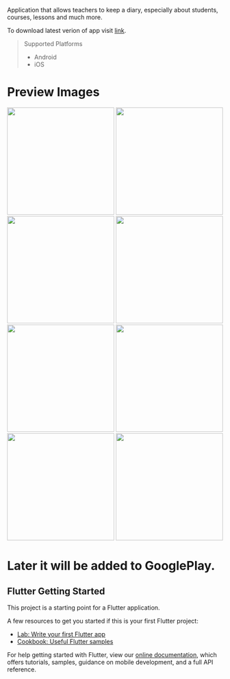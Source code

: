 Application that allows teachers to keep a diary, especially about students, courses, lessons and much more.

To download latest verion of app visit [link](https://yadi.sk/d/qoJ1UFTCNotngQ).

> Supported Platforms
> * Android
> * iOS

# Preview Images
<img src="https://user-images.githubusercontent.com/32712725/54049918-fb8f3880-41ee-11e9-878e-25d04cf6b46e.jpg" width="250px" />
<img src="https://user-images.githubusercontent.com/32712725/54049919-fc27cf00-41ee-11e9-91ec-fe783307cfd3.jpg" width="250px" />
<img src="https://user-images.githubusercontent.com/32712725/54049921-fc27cf00-41ee-11e9-92ee-121bb63645a2.jpg" width="250px" />
<img src="https://user-images.githubusercontent.com/32712725/54049923-fc27cf00-41ee-11e9-9caa-5840efb1e0d5.jpg" width="250px" />
<img src="https://user-images.githubusercontent.com/32712725/54049924-fc27cf00-41ee-11e9-835a-6b2cbfbebe05.jpg" width="250px" />
<img src="https://user-images.githubusercontent.com/32712725/54049925-fc27cf00-41ee-11e9-9bae-9182aa6d5450.jpg" width="250px" />
<img src="https://user-images.githubusercontent.com/32712725/54049926-fcc06580-41ee-11e9-8f15-1330efacbb8d.jpg" width="250px" />
<img src="https://user-images.githubusercontent.com/32712725/54049927-fcc06580-41ee-11e9-83f6-5ddb0c36734c.jpg" width="250px" />

# Later it will be added to GooglePlay.


## Flutter Getting Started

This project is a starting point for a Flutter application.

A few resources to get you started if this is your first Flutter project:

- [Lab: Write your first Flutter app](https://flutter.io/docs/get-started/codelab)
- [Cookbook: Useful Flutter samples](https://flutter.io/docs/cookbook)

For help getting started with Flutter, view our 
[online documentation](https://flutter.io/docs), which offers tutorials, 
samples, guidance on mobile development, and a full API reference.
